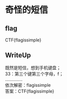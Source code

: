# 奇怪的短信

## flag
CTF{flagissimple}

## WriteUp
既然是短信，想到手机键盘；  
33：第三个键第三个字母，f；  
..............  
依次解密：flagissimple  
答案：CTF{flagissimple}  

